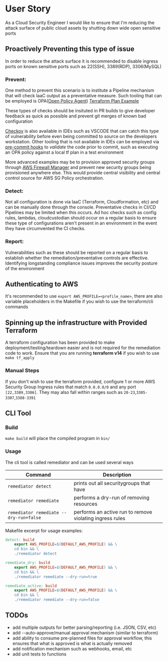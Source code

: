 # User Story

As a Cloud Security Engineer I would like to ensure that I'm reducing the attack surface of public cloud assets by shutting down wide open sensitive ports

## Proactively Preventing this type of issue

In order to reduce the attack surface it is recommended to disable ingress ports on known sensitive ports such as 22(SSH), 3389(RDP), 3306(MySQL)

### Prevent:

One method to prevent this scenario is to institute a Pipeline mechanism that will check IaaC output as a preventative measure. Such tooling that can be employed is OPA([Open Policy Agent](https://www.openpolicyagent.org/docs/latest/terraform/)) 
[Terraform Plan Example](https://gist.github.com/ryanpodonnell1/3da9805733ce7dcce71ee5e0622fb1cc)

These types of checks should be insituted in PR builds to give developer feedback as quick as possible and prevent git merges of known bad configuration

[Checkov](https://github.com/bridgecrewio/checkov) is also available in IDEs such as VSCODE that can catch this type of vulnerability before even being committed to source on the developers workstation. Other tooling that is not available in IDEs can be employed via [pre-commit hooks](https://github.com/antonbabenko/pre-commit-terraform) to *validate* the code prior to commit, such as executing an OPA policy against a local tf plan in a test environment

More advanced examples may be to provision approved security groups through [AWS Firewall Manager](https://docs.aws.amazon.com/waf/latest/developerguide/security-group-policies.html) and prevent new security groups being provisioned anywhere else. This would provide central visibility and central control source for AWS SG Policy orchestration.

### Detect:

Not all configuration is done via IaaC (Terraform, Cloudformation, etc) and can be manually done through the console. Preventative checks in CI/CD Pipelines may be limited when this occurs. Ad hoc checks such as config rules, lambdas, cloudcustodian should occur on a regular basis to ensure these type of configurations aren't present in an environment in the event they have circumvented the CI checks.

### Report:

Vulnerabilities such as these should be reported on a regular basis to establish whether the remediation/preventative controls are effective. Identifying longstanding compliance issues improves the security posture of the environment

## Authenticating to AWS

It's recommended to use `export AWS_PROFILE=<profile_name>`, there are also variable placeholders in the Makefile if you wish to use the terraform/cli commands

## Spinning up the infrastructure with Provided Terraform  

A terraform configuration has been provided to make deployment/testing/teardown easier and is not required for the remediation code to work. Ensure that you are running **terraform v14** if you wish to use `make tf_apply`


### Manual Steps

If you don't wish to use the terraform provided, configure 1 or more AWS Security Group Ingress rules that match `0.0.0.0/0` and any port `[22,3389,3306]`. They may also fall within ranges such as `20-23`,`3305-3307`,`3388-3391`


## CLI Tool

### Build

`make build` will place the compiled program in `bin/`

### Usage

The cli tool is called remediator and can be used several ways

| Command                                | Description                                              |
| -------------------------------------- | -------------------------------------------------------- |
| `remediator detect`                    | prints out all securitygroups that have                  |
| `remediator remediate`                 | performs a dry-run of removing resources                 |
| `remediator remediate --dry-run=false` | performs an active run to remove violating ingress rules |


Makefile excerpt for usage examples:
```makefile
detect: build
	export AWS_PROFILE=$(DEFAULT_AWS_PROFILE) && \
	cd bin && \
	./remediator detect

remediate_dry: build
	export AWS_PROFILE=$(DEFAULT_AWS_PROFILE) && \
	cd bin && \
	./remediator remediate --dry-run=true

remediate_active: build
	export AWS_PROFILE=$(DEFAULT_AWS_PROFILE) && \
	cd bin && \
	./remediator remediate --dry-run=false
```


## TODOs

* add multiple outputs for better parsing/reporting (i.e. JSON, CSV, etc)
* add --auto-approve/manual approval mechanism (similar to terraform)
* add ability to consume pre-planned files for approval workflow, this ensures that what is approved is what is actually removed 
* add notification mechanism such as webhooks, email, etc
* add unit tests to functions